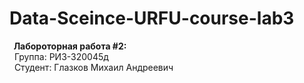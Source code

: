 # Data-Sceince-URFU-course-lab3

**&nbsp;&nbsp;Лабороторная работа #2:**  
&nbsp;&nbsp;Группа: РИЗ-320045д  
&nbsp;&nbsp;Студент: Глазков Михаил Андреевич
